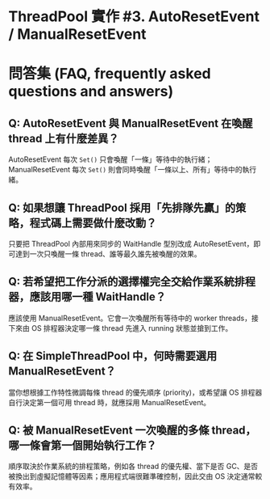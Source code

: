 # ThreadPool 實作 #3. AutoResetEvent / ManualResetEvent

# 問答集 (FAQ, frequently asked questions and answers)

## Q: AutoResetEvent 與 ManualResetEvent 在喚醒 thread 上有什麼差異？
AutoResetEvent 每次 `Set()` 只會喚醒「一條」等待中的執行緒；ManualResetEvent 每次 `Set()` 則會同時喚醒「一條以上、所有」等待中的執行緒。

## Q: 如果想讓 ThreadPool 採用「先排隊先贏」的策略，程式碼上需要做什麼改動？
只要把 ThreadPool 內部用來同步的 WaitHandle 型別改成 AutoResetEvent，即可達到一次只喚醒一條 thread、誰等最久誰先被喚醒的效果。

## Q: 若希望把工作分派的選擇權完全交給作業系統排程器，應該用哪一種 WaitHandle？
應該使用 ManualResetEvent。它會一次喚醒所有等待中的 worker threads，接下來由 OS 排程器決定哪一條 thread 先進入 running 狀態並搶到工作。

## Q: 在 SimpleThreadPool 中，何時需要選用 ManualResetEvent？
當你想根據工作特性微調每條 thread 的優先順序 (priority)，或希望讓 OS 排程器自行決定第一個可用 thread 時，就應採用 ManualResetEvent。

## Q: 被 ManualResetEvent 一次喚醒的多條 thread，哪一條會第一個開始執行工作？
順序取決於作業系統的排程策略，例如各 thread 的優先權、當下是否 GC、是否被換出到虛擬記憶體等因素；應用程式端很難準確控制，因此交由 OS 決定通常較有效率。